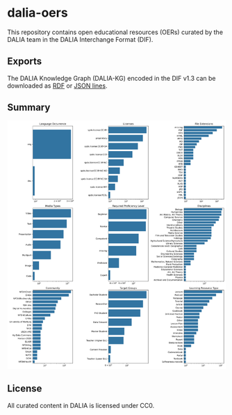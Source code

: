 # dalia-oers

This repository contains open educational resources (OERs) curated
by the DALIA team in the DALIA Interchange Format (DIF).

## Exports

The DALIA Knowledge Graph (DALIA-KG) encoded in the DIF v1.3 can be downloaded as
[RDF](export/dalia-dif13.ttl) or [JSON lines](export/dalia-dif13.jsonl).

## Summary

![](export/summary.svg)

## License

All curated content in DALIA is licensed under CC0.
